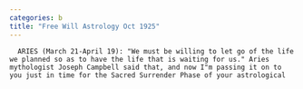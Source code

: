 ```yaml
---
categories: b
title: "Free Will Astrology Oct 1925"
---
```


      
      

      
      ARIES (March 21-April 19): "We must be willing to let go of the life we planned so as to have the life that is waiting for us." Aries mythologist Joseph Campbell said that, and now I"m passing it on to you just in time for the Sacred Surrender Phase of your astrological 